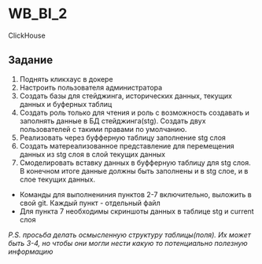 # WB_BI_2
ClickHouse

## Задание

1. Поднять кликхаус в докере
2. Настроить пользователя администратора
3. Создать базы для стейджинга, исторических данных, текущих данных и буферных таблиц
4. Создать роль только для чтения и роль с возможность создавать и заполнять данные в БД стейджинга(stg). Создать двух пользователей с такими правами по умолчанию.
5. Реализовать через буфферную таблицу заполнение stg слоя
6. Создать матереализованное представление для перемещения данных из stg слоя в слой текущих данных
7. Смоделировать вставку данных в буфферную таблицу для stg слоя. В конечном итоге данные должны быть заполнены и в stg слое, и в слое текущих данных.

* Команды для выполнениния пунктов 2-7 включительно, выложить в свой git. Каждый пункт - отдельный файл 
* Для пункта 7 необходимы скриншоты данных в таблице stg и current слоя 

_P.S. просьба делать осмысленную структуру таблицы(поля). Их может быть 3-4, но чтобы они могли нести какую то потенциально полезную информацию_

